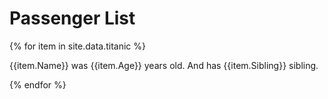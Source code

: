 # Passenger List 

{% for item in site.data.titanic %} 

{{item.Name}} was {{item.Age}} years old. And has {{item.Sibling}} sibling.

{% endfor %}

